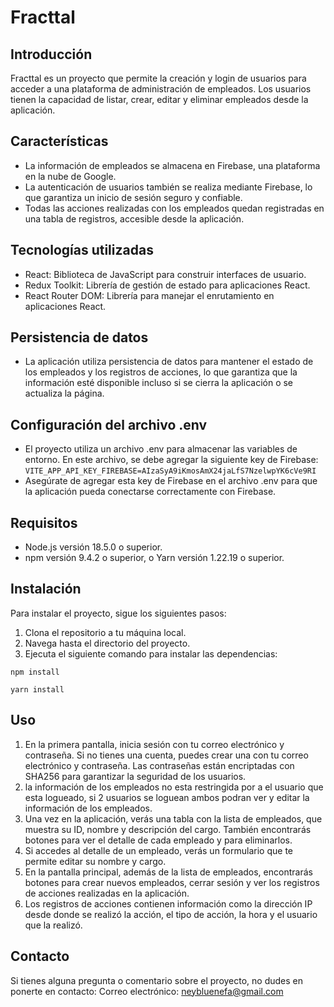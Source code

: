 # Fracttal

## Introducción

Fracttal es un proyecto que permite la creación y login de usuarios para acceder a una plataforma de administración de empleados. Los usuarios tienen la capacidad de listar, crear, editar y eliminar empleados desde la aplicación.

## Características

- La información de empleados se almacena en Firebase, una plataforma en la nube de Google.
- La autenticación de usuarios también se realiza mediante Firebase, lo que garantiza un inicio de sesión seguro y confiable.
- Todas las acciones realizadas con los empleados quedan registradas en una tabla de registros, accesible desde la aplicación.

## Tecnologías utilizadas

- React: Biblioteca de JavaScript para construir interfaces de usuario.
- Redux Toolkit: Librería de gestión de estado para aplicaciones React.
- React Router DOM: Librería para manejar el enrutamiento en aplicaciones React.

## Persistencia de datos

- La aplicación utiliza persistencia de datos para mantener el estado de los empleados y los registros de acciones, lo que garantiza que la información esté disponible incluso si se cierra la aplicación o se actualiza la página.

## Configuración del archivo .env

- El proyecto utiliza un archivo .env para almacenar las variables de entorno. En este archivo, se debe agregar la siguiente key de Firebase:
`VITE_APP_API_KEY_FIREBASE=AIzaSyA9iKmosAmX24jaLfS7NzelwpYK6cVe9RI`
- Asegúrate de agregar esta key de Firebase en el archivo .env para que la aplicación pueda conectarse correctamente con Firebase.

## Requisitos

- Node.js versión 18.5.0 o superior.
- npm versión 9.4.2 o superior, o Yarn versión 1.22.19 o superior.

## Instalación

Para instalar el proyecto, sigue los siguientes pasos:

1. Clona el repositorio a tu máquina local.
2. Navega hasta el directorio del proyecto.
3. Ejecuta el siguiente comando para instalar las dependencias:

`npm install`

`yarn install`

## Uso

1. En la primera pantalla, inicia sesión con tu correo electrónico y contraseña. Si no tienes una cuenta, puedes crear una con tu correo electrónico y contraseña. Las contraseñas están encriptadas con SHA256 para garantizar la seguridad de los usuarios.
3. la información de los empleados no esta restringida por a el usuario que esta logueado, si 2 usuarios se loguean ambos podran ver y editar la información de los empleados.
2. Una vez en la aplicación, verás una tabla con la lista de empleados, que muestra su ID, nombre y descripción del cargo. También encontrarás botones para ver el detalle de cada empleado y para eliminarlos.
3. Si accedes al detalle de un empleado, verás un formulario que te permite editar su nombre y cargo.
4. En la pantalla principal, además de la lista de empleados, encontrarás botones para crear nuevos empleados, cerrar sesión y ver los registros de acciones realizadas en la aplicación.
5. Los registros de acciones contienen información como la dirección IP desde donde se realizó la acción, el tipo de acción, la hora y el usuario que la realizó.

## Contacto

Si tienes alguna pregunta o comentario sobre el proyecto, no dudes en ponerte en contacto: 
Correo electrónico: neybluenefa@gmail.com
